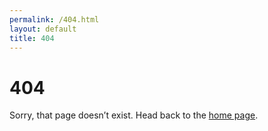 ```yaml
---
permalink: /404.html
layout: default
title: 404
---
```

# 404
Sorry, that page doesn’t exist. Head back to the [home page](/).